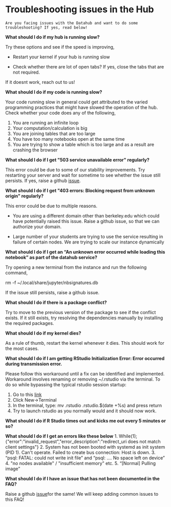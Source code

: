 # Troubleshooting issues in the Hub

```{note}
Are you facing issues with the Datahub and want to do some troubleshooting? If yes, read below!

```

**What should I do if my hub is running slow?**

Try these options and see if the speed is improving,

- Restart your kernel if your hub is running slow

- Check whether there are lot of open tabs? If yes, close the tabs that are not required.

If it doesnt work, reach out to us!

**What should I do if my code is running slow?**

Your code running slow in general could get attributed to the varied programming practices that might have slowed the operation of the hub. Check whether your code does any of the following, 
1. You are running an infinite loop 
2. Your computation/calculation is big 
3. You are joining tables that are too large
4. You have too many notebooks open at the same time
5. You are trying to show a table which is too large and as a result are crashing the browser

**What should I do if I get "503 service unavailable error" regularly?**

This error could be due to some of our stability improvements. Try restarting your server and wait for sometime to see whether the issue still persists. If yes, raise a github [issue](https://github.com/berkeley-dsep-infra/datahub/issues/new/choose).

**What should I do if I get "403 errors: Blocking request from unknown origin" regularly?**

This error could be due to multiple reasons. 

- You are using a different domain other than berkeley.edu which could have potentially raised this issue. Raise a github issue, so that we can authorize your domain.

- Large number of your students are trying to use the service resulting in failure of certain nodes. We are trying to scale our instance dynamically

**What should I do if I get an “An unknown error occurred while loading this notebook” as part of the datahub service?**

Try opening a new terminal from the instance and run the following command, 

rm -f ~/.local/share/jupyter/nbsignatures.db

If the issue still persists, raise a github issue.

**What should I do if there is a package conflict?**

Try to move to the previous version of the package to see if the conflict exists. If it still exists, try resolving the dependencies manually by installing the required packages.

**What should I do if my kernel dies?**

As a rule of thumb, restart the kernel whenever it dies. This should work for the most cases.

**What should I do if I am getting RStudio Initialization Error: Error occurred during transmission error.**

Please follow this workaround until a fix can be identified and implemented. Workaround involves renaming or removing ~/.rstudio via the terminal. To do so while bypassing the typical rstudio session startup:

1. Go to this [link](https://r.datahub.berkeley.edu/user-redirect/tree)
2. Click New->Terminal
3. In the terminal, type: mv .rstudio .rstudio.$(date +%s) and press return
4. Try to launch rstudio as you normally would and it should now work.

**What should I do if R Studio times out and kicks me out every 5 minutes or so?**


**What should I do if I get an errors like these below**
	1. While(1);{"error":"invalid_request","error_description":"redirect_uri does not match client settings"}
	2. System has not been booted with systemd as init system (PID 1). Can't operate. Failed to create bus connection: Host is down.
	3. “psql: FATAL: could not write init file” and “psql: .... No space left on device”
	4. "no nodes available" / "insufficient memory" etc. 
	5. “[Normal] Pulling image” 

**What should I do if I have an issue that has not been documented in the FAQ?**

Raise a github [issue](https://github.com/berkeley-dsep-infra/datahub/issues/new/choose)for the same! We will keep adding common issues to this FAQ!
